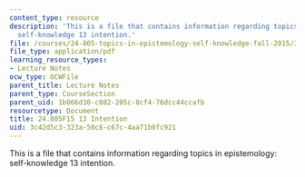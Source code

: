 ```yaml
---
content_type: resource
description: 'This is a file that contains information regarding topics in epistemology:
  self-knowledge 13 intention.'
file: /courses/24-805-topics-in-epistemology-self-knowledge-fall-2015/3c42d5c3323a50c8c67c4aa71b0fc921_MIT24_805F15_13Int.pdf
file_type: application/pdf
learning_resource_types:
- Lecture Notes
ocw_type: OCWFile
parent_title: Lecture Notes
parent_type: CourseSection
parent_uid: 1b066d30-c882-205c-8cf4-76dcc44ccafb
resourcetype: Document
title: 24.805F15 13 Intention
uid: 3c42d5c3-323a-50c8-c67c-4aa71b0fc921
---
```

This is a file that contains information regarding topics in epistemology: self-knowledge 13 intention.

